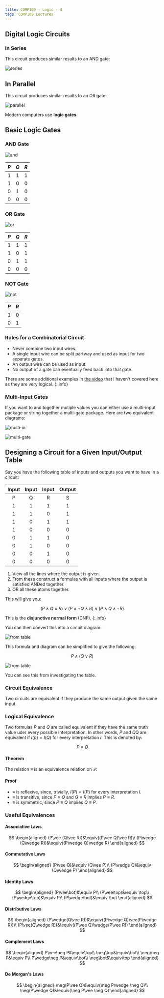 ```yaml
---
title: COMP109 - Logic - 4
tags: COMP109 Lectures
---
```

## Digital Logic Circuits
### In Series
This circuit produces similar results to an AND gate:

![series]({site.baseurl}/assets/COMP109/Lectures/2020-12-03-1-1.svg)

## In Parallel
This circuit produces similar results to an OR gate:

![parallel]({site.baseurl}/assets/COMP109/Lectures/2020-12-03-1-2.svg)

Modern computers use **logic gates**.

## Basic Logic Gates
### AND Gate

![and]({site.baseurl}/assets/COMP109/Lectures/2020-12-03-1-3.svg)

| $P$ | $Q$ | $R$ |
| :-: | :-: | :-: |
| 1 | 1 | 1 |
| 1 | 0 | 0 |
| 0 | 1 | 0 | 
| 0 | 0 | 0 |

### OR Gate

![or]({site.baseurl}/assets/COMP109/Lectures/2020-12-03-1-4.svg)

| $P$ | $Q$ | $R$ |
| :-: | :-: | :-: |
| 1 | 1 | 1 |
| 1 | 0 | 1 |
| 0 | 1 | 1 | 
| 0 | 0 | 0 |

### NOT Gate

![not]({site.baseurl}/assets/COMP109/Lectures/2020-12-03-1-5.svg)

| $P$ | $R$ |
| :-: | :-: |
| 1 | 0 |
| 0 | 1 |

### Rules for a Combinatorial Circuit

* Never combine two input wires.
* A single input wire can be split partway and used as input for two separate gates.
* An output wire can be used as input.
* No output of a gate can eventually feed back into that gate.

There are some additional examples in [the video](https://liverpool.instructure.com/courses/27539/modules/items/317194) that I haven't covered here as they are very logical.
{:.info}

### Multi-Input Gates
If you want to and together mutiple values you can either use a multi-input package or string together a multi-gate package. Here are two equivalent diagrams:

![multi-in]({site.baseurl}/assets/COMP109/Lectures/2020-12-03-1-6.svg)

![multi-gate]({site.baseurl}/assets/COMP109/Lectures/2020-12-03-1-7.svg)

## Designing a Circuit for a Given Input/Output Table

Say you have the following table of inputs and outputs you want to have in a circuit:

| Input | Input | Input | Output |
| :-: | :-: | :-: | :-: |
| P | Q | R | S |
| 1 | 1 | 1 | 1 |
| 1 | 1 | 0 | 1 |
| 1 | 0 | 1 | 1 |
| 1 | 0 | 0 | 0 |
| 0 | 1 | 1 | 0 |
| 0 | 1 | 0 | 0 |
| 0 | 0 | 1 | 0 |
| 0 | 0 | 0 | 0 |


1. View all the lines  where the output is given.
1. From these construct a formulas with all inputs where the output is satisfied ANDed together.
1. OR all these atoms together.

This will give you:

$$(P\wedge Q \wedge R)\vee(P\wedge\neg Q\wedge R)\vee(P\wedge Q\wedge\neg R)$$

This is the **disjunctive normal form** (DNF).
{:.info}

You can then convert this into a circuit diagram:

![from table]({site.baseurl}/assets/COMP109/Lectures/2020-12-03-1-8.svg)

This formula and diagram can be simplified to give the following:

$$P\wedge (Q\vee R)$$

![from table]({site.baseurl}/assets/COMP109/Lectures/2020-12-03-1-9.svg)

You can see this from investigating the table.

### Circuit Equivalence
Two circuits are equivalent if they produce the same output given the same input.

### Logical Equivalence
Two formulas $P$ and $Q$ are called equivalent if they have the same truth value uder every possible interpretation. In other words, $P$ and $Q$Q are equivalent if $I(p)=I(Q)$ for every interpretation $I$. This is denoted by:

$$P\equiv Q$$

#### Theorem
The relation $\equiv$ is an equivalence relation on $\mathcal{P}$.

#### Proof
* $\equiv$ is reflexive, since, trivially, $I(P)=I(P)$ for every interpretation $I$.
* $\equiv$ is transitive, since $P\equiv Q$ and $Q\equiv R$ implies $P\equiv R$.
* $\equiv$ is symmetric, since $P\equiv Q$ implies $Q\equiv P$.

### Useful Equivalences
#### Associative Laws
$$
\begin{aligned}
(P\vee (Q\vee R))&\equiv((P\vee Q)\vee R)\\
(P\wedge (Q\wedge R))&\equiv((P\wedge Q)\wedge R)
\end{aligned}
$$

#### Commutative Laws
$$
\begin{aligned}
(P\vee Q)&\equiv (Q\vee P)\\
(P\wedge Q)&\equiv (Q\wedge P)
\end{aligned}
$$

#### Identity Laws
$$
\begin{aligned}
(P\vee\bot)&\equiv P\\
(P\vee\top)&\equiv \top\\
(P\wedge\top)&\equiv P\\
(P\wedge\bot)&\equiv \bot
\end{aligned}
$$

#### Distributive Laws
$$
\begin{aligned}
(P\wedge(Q\vee R))&\equiv((P\wedge Q)\vee(P\wedge R))\\
(P\vee(Q\wedge R))&\equiv((P\vee Q)\wedge(P\vee R))
\end{aligned}
$$

#### Complement Laws
$$
\begin{aligned}
P\vee\neg P&\equiv\top\\
\neg\top&\equiv\bot\\
\neg\neg P&\equiv P\\
P\wedge\neg P&\equiv\bot\\
\neg\bot&\equiv\top
\end{aligned}
$$

#### De Morgan's Laws
$$
\begin{aligned}
\neg(P\vee Q)&\equiv(\neg P\wedge \neg Q)\\
\neg(P\wedge Q)&\equiv(\neg P\vee \neg Q)
\end{aligned}
$$